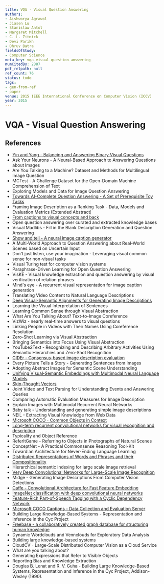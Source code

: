 ```yaml
---
title: VQA - Visual Question Answering
authors:
- Aishwarya Agrawal
- Jiasen Lu
- Stanislaw Antol
- Margaret Mitchell
- C. L. Zitnick
- Devi Parikh
- Dhruv Batra
fieldsOfStudy:
- Computer Science
meta_key: vqa-visual-question-answering
numCitedBy: 2887
pdf_relpath: null
ref_count: 76
status: todo
tags:
- gen-from-ref
- paper
venue: 2015 IEEE International Conference on Computer Vision (ICCV)
year: 2015
---
```


# VQA - Visual Question Answering

## References

- [Yin and Yang - Balancing and Answering Binary Visual Questions](./yin-and-yang-balancing-and-answering-binary-visual-questions.md)
- Ask Your Neurons - A Neural-Based Approach to Answering Questions about Images
- Are You Talking to a Machine? Dataset and Methods for Multilingual Image Question
- MCTest - A Challenge Dataset for the Open-Domain Machine Comprehension of Text
- Exploring Models and Data for Image Question Answering
- [Towards AI-Complete Question Answering - A Set of Prerequisite Toy Tasks](./towards-ai-complete-question-answering-a-set-of-prerequisite-toy-tasks.md)
- Framing Image Description as a Ranking Task - Data, Models and Evaluation Metrics (Extended Abstract)
- [From captions to visual concepts and back](./from-captions-to-visual-concepts-and-back.md)
- Open question answering over curated and extracted knowledge bases
- Visual Madlibs - Fill in the Blank Description Generation and Question Answering
- [Show and tell - A neural image caption generator](./show-and-tell-a-neural-image-caption-generator.md)
- A Multi-World Approach to Question Answering about Real-World Scenes based on Uncertain Input
- Don't just listen, use your imagination - Leveraging visual common sense for non-visual tasks
- Visual Turing test for computer vision systems
- Paraphrase-Driven Learning for Open Question Answering
- VisKE - Visual knowledge extraction and question answering by visual verification of relation phrases
- Mind's eye - A recurrent visual representation for image caption generation
- Translating Video Content to Natural Language Descriptions
- [Deep Visual-Semantic Alignments for Generating Image Descriptions](./deep-visual-semantic-alignments-for-generating-image-descriptions.md)
- Learning the Visual Interpretation of Sentences
- Learning Common Sense through Visual Abstraction
- What Are You Talking About? Text-to-Image Coreference
- VizWiz - nearly real-time answers to visual questions
- Linking People in Videos with Their Names Using Coreference Resolution
- Zero-Shot Learning via Visual Abstraction
- Bringing Semantics into Focus Using Visual Abstraction
- YouTube2Text - Recognizing and Describing Arbitrary Activities Using Semantic Hierarchies and Zero-Shot Recognition
- [CIDEr - Consensus-based image description evaluation](./cider-consensus-based-image-description-evaluation.md)
- Every Picture Tells a Story - Generating Sentences from Images
- Adopting Abstract Images for Semantic Scene Understanding
- [Unifying Visual-Semantic Embeddings with Multimodal Neural Language Models](./unifying-visual-semantic-embeddings-with-multimodal-neural-language-models.md)
- [Skip-Thought Vectors](./skip-thought-vectors.md)
- Joint Video and Text Parsing for Understanding Events and Answering Queries
- Comparing Automatic Evaluation Measures for Image Description
- Explain Images with Multimodal Recurrent Neural Networks
- Baby talk - Understanding and generating simple image descriptions
- NEIL - Extracting Visual Knowledge from Web Data
- [Microsoft COCO - Common Objects in Context](./microsoft-coco-common-objects-in-context.md)
- [Long-term recurrent convolutional networks for visual recognition and description](./long-term-recurrent-convolutional-networks-for-visual-recognition-and-description.md)
- Typicality and Object Reference
- ReferItGame - Referring to Objects in Photographs of Natural Scenes
- ConceptNet - A Practical Commonsense Reasoning Tool-Kit
- Toward an Architecture for Never-Ending Language Learning
- [Distributed Representations of Words and Phrases and their Compositionality](./distributed-representations-of-words-and-phrases-and-their-compositionality.md)
- Hierarchical semantic indexing for large scale image retrieval
- [Very Deep Convolutional Networks for Large-Scale Image Recognition](./very-deep-convolutional-networks-for-large-scale-image-recognition.md)
- Midge - Generating Image Descriptions From Computer Vision Detections
- [Caffe - Convolutional Architecture for Fast Feature Embedding](./caffe-convolutional-architecture-for-fast-feature-embedding.md)
- [ImageNet classification with deep convolutional neural networks](./imagenet-classification-with-deep-convolutional-neural-networks.md)
- [Feature-Rich Part-of-Speech Tagging with a Cyclic Dependency Network](./feature-rich-part-of-speech-tagging-with-a-cyclic-dependency-network.md)
- [Microsoft COCO Captions - Data Collection and Evaluation Server](./microsoft-coco-captions-data-collection-and-evaluation-server.md)
- Building Large Knowledge-Based Systems - Representation and Inference in the Cyc Project
- [Freebase - a collaboratively created graph database for structuring human knowledge](./freebase-a-collaboratively-created-graph-database-for-structuring-human-knowledge.md)
- Dynamic Wordclouds and Vennclouds for Exploratory Data Analysis
- Building large knowledge-based systems
- CloudCV - Large-Scale Distributed Computer Vision as a Cloud Service
- What are you talking about?
- Generating Expressions that Refer to Visible Objects
- Reporting Bias and Knowledge Extraction
- Douglas B. Lenat and R. V. Guha - Building Large Knowledge-Based Systems, Representation and Inference in the Cyc Project, Addison-Wesley (1990).
